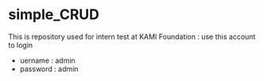 # simple_CRUD
This is repository used for intern test at KAMI Foundation :
use this account to login
- uername : admin
- password : admin
